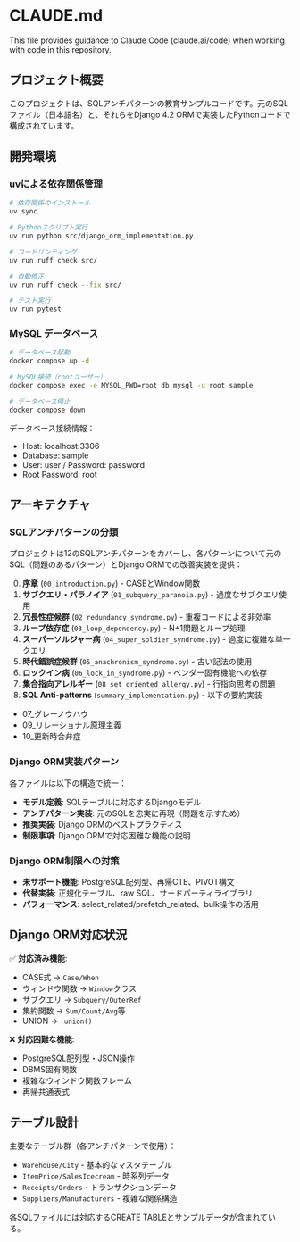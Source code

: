 # CLAUDE.md

This file provides guidance to Claude Code (claude.ai/code) when working with code in this repository.

## プロジェクト概要

このプロジェクトは、SQLアンチパターンの教育サンプルコードです。元のSQLファイル（日本語名）と、それらをDjango 4.2 ORMで実装したPythonコードで構成されています。

## 開発環境

### uvによる依存関係管理
```bash
# 依存関係のインストール
uv sync

# Pythonスクリプト実行
uv run python src/django_orm_implementation.py

# コードリンティング
uv run ruff check src/

# 自動修正
uv run ruff check --fix src/

# テスト実行
uv run pytest
```

### MySQL データベース
```bash
# データベース起動
docker compose up -d

# MySQL接続（rootユーザー）
docker compose exec -e MYSQL_PWD=root db mysql -u root sample

# データベース停止
docker compose down
```

データベース接続情報：
- Host: localhost:3306
- Database: sample
- User: user / Password: password
- Root Password: root

## アーキテクチャ

### SQLアンチパターンの分類
プロジェクトは12のSQLアンチパターンをカバーし、各パターンについて元のSQL（問題のあるパターン）とDjango ORMでの改善実装を提供：

0. **序章** (`00_introduction.py`) - CASEとWindow関数
1. **サブクエリ・パラノイア** (`01_subquery_paranoia.py`) - 過度なサブクエリ使用
2. **冗長性症候群** (`02_redundancy_syndrome.py`) - 重複コードによる非効率
3. **ループ依存症** (`03_loop_dependency.py`) - N+1問題とループ処理
4. **スーパーソルジャー病** (`04_super_soldier_syndrome.py`) - 過度に複雑な単一クエリ
5. **時代錯誤症候群** (`05_anachronism_syndrome.py`) - 古い記法の使用
6. **ロックイン病** (`06_lock_in_syndrome.py`) - ベンダー固有機能への依存
7. **集合指向アレルギー** (`08_set_oriented_allergy.py`) - 行指向思考の問題
8. **SQL Anti-patterns** (`summary_implementation.py`) - 以下の要約実装
  * 07_グレーノウハウ
  * 09_リレーショナル原理主義
  * 10_更新時合弁症

### Django ORM実装パターン

各ファイルは以下の構造で統一：
- **モデル定義**: SQLテーブルに対応するDjangoモデル
- **アンチパターン実装**: 元のSQLを忠実に再現（問題を示すため）
- **推奨実装**: Django ORMのベストプラクティス
- **制限事項**: Django ORMで対応困難な機能の説明

### Django ORM制限への対策

- **未サポート機能**: PostgreSQL配列型、再帰CTE、PIVOT構文
- **代替実装**: 正規化テーブル、raw SQL、サードパーティライブラリ
- **パフォーマンス**: select_related/prefetch_related、bulk操作の活用

## Django ORM対応状況

✅ **対応済み機能**:
- CASE式 → `Case/When`
- ウィンドウ関数 → `Window`クラス
- サブクエリ → `Subquery/OuterRef`
- 集約関数 → `Sum/Count/Avg`等
- UNION → `.union()`

❌ **対応困難な機能**:
- PostgreSQL配列型・JSON操作
- DBMS固有関数
- 複雑なウィンドウ関数フレーム
- 再帰共通表式

## テーブル設計

主要なテーブル群（各アンチパターンで使用）：
- `Warehouse/City` - 基本的なマスタテーブル
- `ItemPrice/SalesIcecream` - 時系列データ
- `Receipts/Orders` - トランザクションデータ
- `Suppliers/Manufacturers` - 複雑な関係構造

各SQLファイルには対応するCREATE TABLEとサンプルデータが含まれている。